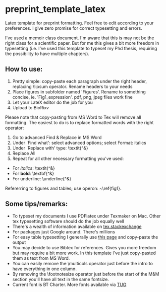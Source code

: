 # preprint_template_latex
Latex template for preprint formatting. Feel free to edit according to your preferences. I give zero promise for correct typesetting and errors.

I've used a memoir class document. I'm aware that this is may not be the right class for a scientific paper. But for me this gives a bit more freedom in typesetting (i.e. I've used this template to typeset my Phd thesis, requiring the possibility to have multiple chapters). 

## How to use:
1. Pretty simple: copy-paste each paragraph under the right header, replacing \lipsum operator. Rename headers to your needs
2. Place figures in subfolder named 'Figures'. Rename to something concise, ie. 'Fig1_expression'. pdf, png, jpeg files work fine
3. Let your LateX editor do the job for you
4. Upload to BioRixv

Please note that copy-pasting from MS Word to Tex will remove all formatting. The easiest to do is to replace formatted words with the right operator:
1. Go to advanced Find & Replace in MS Word
2. Under 'Find what': select advanced options; select Format: italics
3. Under 'Replace with' type: \textit{^&}
4. Replace All
5. Repeat for all other necessary formatting you've used:

* For *italics*: \textit{^&}
* For **bold**: \textbf{^&}
* For underline: \underline{^&}

Refererring to figures and tables; use operon: ~\ref{fig1}. 

## Some tips/remarks:
* To typeset my documents I use PDFlatex under Texmaker on Mac. Other tex typesetting software should do the job equally well 
* There's a wealth of information available on [tex.stackexchange](https://tex.stackexchange.com/)
* For packages just Google around. There's millions
* For easy table typesetting I generally use [this page](https://www.tablesgenerator.com/) and copy-paste the output
* You may decide to use Bibtex for references. Gives you more freedom but may require a bit more work. In this template I've just copy-pasted them as text from MS Word.
* You can easily remove the \multicols operator just before the intro to have everything in one column. 
* By removing the \footnotesize operator just before the start of the M&M section you'll have all text in the same fontsize. 
* Current font is BT Charter. More fonts available via [TUG](http://www.tug.dk/FontCatalogue/)
